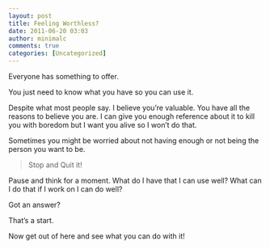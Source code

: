 ```yaml
---
layout: post
title: Feeling Worthless?
date: 2011-06-20 03:03
author: minimalc
comments: true
categories: [Uncategorized]
---
```

Everyone has something to offer.

You just need to know what you have so you can use it.

Despite what most people say. I believe you’re valuable. You have all the reasons to believe you are. I can give you enough reference about it to kill you with boredom but I want you alive so I won’t do that.

Sometimes you might be worried about not having enough or not being the person you want to be.
<blockquote>Stop and Quit it!</blockquote>
Pause and think for a moment. What do I have that I can use well? What can I do that if I work on I can do well?

Got an answer?

That’s a start.

Now get out of here and see what you can do with it!

&nbsp;
